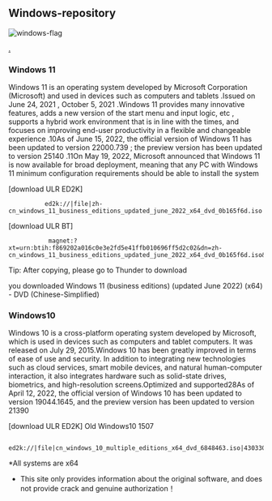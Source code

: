 ## Windows-repository

![windows-flag](https://user-images.githubusercontent.com/101257316/178215336-edf03f5d-ee06-4503-afde-d44eb33dc03b.png)

[.](https://github.com/eioua/Windows-repository/edit/gh-pages/index.md)

### Windows 11

Windows 11 is an operating system developed by Microsoft Corporation (Microsoft) and used in devices such as computers and tablets .Issued on June 24, 2021 , October 5, 2021  .Windows 11 provides many innovative features, adds a new version of the start menu and input logic, etc , supports a hybrid work environment that is in line with the times, and focuses on improving end-user productivity in a flexible and changeable experience .10As of June 15, 2022, the official version of Windows 11 has been updated to version 22000.739 ; the preview version has been updated to version 25140  .11On May 19, 2022, Microsoft announced that Windows 11 is now available for broad deployment, meaning that any PC with Windows 11 minimum configuration requirements should be able to install the system


[download ULR  ED2K]

              ed2k://|file|zh-cn_windows_11_business_editions_updated_june_2022_x64_dvd_0b165f6d.iso|5726638080|5BCD33031B86AC693B2CE3C6CF11CB90                                                                                                          
  [download ULR  BT]
  
               magnet:?xt=urn:btih:f869202a016c0e3e2fd5e41ffb010696ff5d2c02&dn=zh-cn_windows_11_business_editions_updated_june_2022_x64_dvd_0b165f6d.iso&xl=5726638080
               
Tip: After copying, please go to Thunder to download
  
you downloaded Windows 11 (business editions) (updated June 2022) (x64) - DVD (Chinese-Simplified)


### Windows10

Windows 10 is a cross-platform operating system developed by Microsoft, which is used in devices such as computers and tablet computers. It was released on July 29, 2015.Windows 10 has been greatly improved in terms of ease of use and security. In addition to integrating new technologies such as cloud services, smart mobile devices, and natural human-computer interaction, it also integrates hardware such as solid-state drives, biometrics, and high-resolution screens.Optimized and supported28As of April 12, 2022, the official version of Windows 10 has been updated to version 19044.1645, and the preview version has been updated to version 21390



[download ULR  ED2K] Old Windows10  1507

               ed2k://|file|cn_windows_10_multiple_editions_x64_dvd_6848463.iso|4303300608|94FD861E82458005A9CA8E617379856A|/



*All systems are x64

* This site only provides information about the original software, and does not provide crack and genuine authorization！
